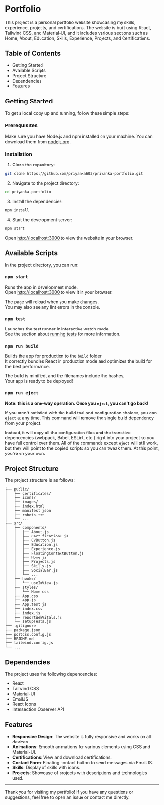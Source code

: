 # Portfolio
This project is a personal portfolio website showcasing my skills, experience, projects, and certifications. The website is built using React, Tailwind CSS, and Material-UI, and it includes various sections such as Home, About, Education, Skills, Experience, Projects, and Certifications.

## Table of Contents

- Getting Started
- Available Scripts
- Project Structure
- Dependencies
- Features

## Getting Started

To get a local copy up and running, follow these simple steps:

### Prerequisites

Make sure you have Node.js and npm installed on your machine. You can download them from [nodejs.org](https://nodejs.org/).

### Installation

1. Clone the repository:

```sh
git clone https://github.com/priyanka603/priyanka-portfolio.git
```

2. Navigate to the project directory:

```sh
cd priyanka-portfolio
```

3. Install the dependencies:

```sh
npm install
```

4. Start the development server:

```sh
npm start
```

Open [http://localhost:3000](http://localhost:3000) to view the website in your browser.

## Available Scripts

In the project directory, you can run:

### `npm start`

Runs the app in development mode.\
Open [http://localhost:3000](http://localhost:3000) to view it in your browser.

The page will reload when you make changes.\
You may also see any lint errors in the console.

### `npm test`

Launches the test runner in interactive watch mode.\
See the section about [running tests](https://facebook.github.io/create-react-app/docs/running-tests) for more information.

### `npm run build`

Builds the app for production to the `build` folder.\
It correctly bundles React in production mode and optimizes the build for the best performance.

The build is minified, and the filenames include the hashes.\
Your app is ready to be deployed!

### `npm run eject`

**Note: this is a one-way operation. Once you `eject`, you can't go back!**

If you aren't satisfied with the build tool and configuration choices, you can `eject` at any time. This command will remove the single build dependency from your project.

Instead, it will copy all the configuration files and the transitive dependencies (webpack, Babel, ESLint, etc.) right into your project so you have full control over them. All of the commands except `eject` will still work, but they will point to the copied scripts so you can tweak them. At this point, you're on your own.

## Project Structure

The project structure is as follows:

```
├── public/
│   ├── certificates/
│   ├── icons/
│   ├── images/
│   ├── index.html
│   ├── manifest.json
│   ├── robots.txt
│   └── ...
├── src/
│   ├── components/
│   │   ├── About.js
│   │   ├── Certifications.js
│   │   ├── CVButton.js
│   │   ├── Education.js
│   │   ├── Experience.js
│   │   ├── FloatingContactButton.js
│   │   ├── Home.js
│   │   ├── Projects.js
│   │   ├── Skills.js
│   │   ├── SocialBar.js
│   │   └── ...
│   ├── hooks/
│   │   └── useInView.js
│   ├── styles/
│   │   └── Home.css
│   ├── App.css
│   ├── App.js
│   ├── App.test.js
│   ├── index.css
│   ├── index.js
│   ├── reportWebVitals.js
│   └── setupTests.js
├── .gitignore
├── package.json
├── postcss.config.js
├── README.md
├── tailwind.config.js
└── ...
```

## Dependencies

The project uses the following dependencies:

- React
- Tailwind CSS
- Material-UI
- EmailJS
- React Icons
- Intersection Observer API

## Features

- **Responsive Design**: The website is fully responsive and works on all devices.
- **Animations**: Smooth animations for various elements using CSS and Material-UI.
- **Certifications**: View and download certifications.
- **Contact Form**: Floating contact button to send messages via EmailJS.
- **Skills**: Display of skills with icons.
- **Projects**: Showcase of projects with descriptions and technologies used.

---

Thank you for visiting my portfolio! If you have any questions or suggestions, feel free to open an issue or contact me directly.


